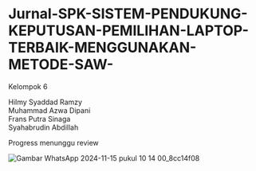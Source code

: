 # Jurnal-SPK-SISTEM-PENDUKUNG-KEPUTUSAN-PEMILIHAN-LAPTOP-TERBAIK-MENGGUNAKAN-METODE-SAW-

Kelompok 6

Hilmy Syaddad Ramzy <br>
Muhammad Azwa Dipani <br>
Frans Putra Sinaga <br>
Syahabrudin Abdillah <br>

Progress menunggu review

![Gambar WhatsApp 2024-11-15 pukul 10 14 00_8cc14f08](https://github.com/user-attachments/assets/27e0717e-62e1-427a-abc6-e75031311ac2)


